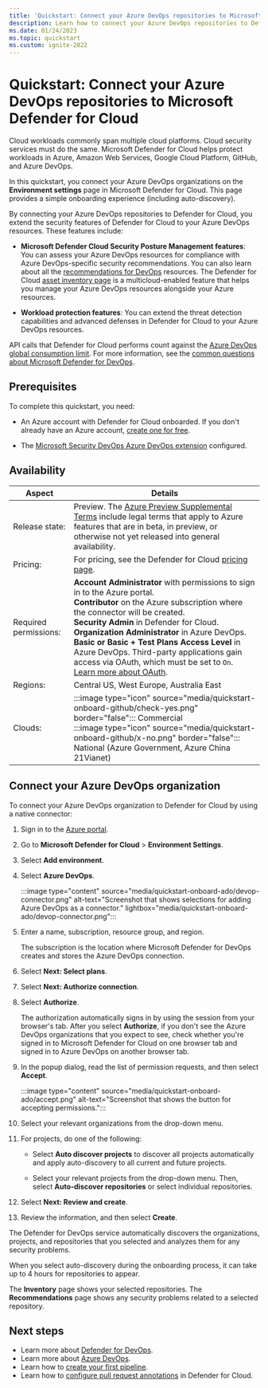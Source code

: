 ```yaml
---
title: 'Quickstart: Connect your Azure DevOps repositories to Microsoft Defender for Cloud'
description: Learn how to connect your Azure DevOps repositories to Defender for Cloud.
ms.date: 01/24/2023
ms.topic: quickstart
ms.custom: ignite-2022
---
```


# Quickstart: Connect your Azure DevOps repositories to Microsoft Defender for Cloud

Cloud workloads commonly span multiple cloud platforms. Cloud security services must do the same. Microsoft Defender for Cloud helps protect workloads in Azure, Amazon Web Services, Google Cloud Platform, GitHub, and Azure DevOps.

In this quickstart, you connect your Azure DevOps organizations on the **Environment settings** page in Microsoft Defender for Cloud. This page provides a simple onboarding experience (including auto-discovery).

By connecting your Azure DevOps repositories to Defender for Cloud, you extend the security features of Defender for Cloud to your Azure DevOps resources. These features include:

- **Microsoft Defender Cloud Security Posture Management features**: You can assess your Azure DevOps resources for compliance with Azure DevOps-specific security recommendations. You can also learn about all the [recommendations for DevOps](recommendations-reference.md) resources. The Defender for Cloud [asset inventory page](asset-inventory.md) is a multicloud-enabled feature that helps you manage your Azure DevOps resources alongside your Azure resources.

- **Workload protection features**: You can extend the threat detection capabilities and advanced defenses in Defender for Cloud to your Azure DevOps resources.

API calls that Defender for Cloud performs count against the [Azure DevOps global consumption limit](/azure/devops/integrate/concepts/rate-limits). For more information, see the [common questions about Microsoft Defender for DevOps](faq-defender-for-devops.yml).

## Prerequisites

To complete this quickstart, you need:

- An Azure account with Defender for Cloud onboarded. If you don't already have an Azure account, [create one for free](https://azure.microsoft.com/free/?WT.mc_id=A261C142F).

- The [Microsoft Security DevOps Azure DevOps extension](azure-devops-extension.md) configured.

## Availability

| Aspect | Details |
|--|--|
| Release state: | Preview. The [Azure Preview Supplemental Terms](https://azure.microsoft.com/support/legal/preview-supplemental-terms/) include legal terms that apply to Azure features that are in beta, in preview, or otherwise not yet released into general availability. |
| Pricing: | For pricing, see the Defender for Cloud [pricing page](https://azure.microsoft.com/pricing/details/defender-for-cloud/?v=17.23h#pricing). |
| Required permissions: | **Account Administrator** with permissions to sign in to the Azure portal. <br> **Contributor** on the Azure subscription where the connector will be created. <br> **Security Admin** in Defender for Cloud. <br> **Organization Administrator** in Azure DevOps. <br> **Basic or Basic + Test Plans Access Level** in Azure DevOps. Third-party applications gain access via OAuth, which must be set to `On`. [Learn more about OAuth](/azure/devops/organizations/accounts/change-application-access-policies).|
| Regions: | Central US, West Europe, Australia East |
| Clouds: | :::image type="icon" source="media/quickstart-onboard-github/check-yes.png" border="false"::: Commercial <br> :::image type="icon" source="media/quickstart-onboard-github/x-no.png" border="false"::: National (Azure Government, Azure China 21Vianet) |

## Connect your Azure DevOps organization

To connect your Azure DevOps organization to Defender for Cloud by using a native connector:

1. Sign in to the [Azure portal](https://portal.azure.com/).

1. Go to **Microsoft Defender for Cloud** > **Environment Settings**.

1. Select **Add environment**.

1. Select **Azure DevOps**.

    :::image type="content" source="media/quickstart-onboard-ado/devop-connector.png" alt-text="Screenshot that shows selections for adding Azure DevOps as a connector." lightbox="media/quickstart-onboard-ado/devop-connector.png":::

1. Enter a name, subscription, resource group, and region.

    The subscription is the location where Microsoft Defender for DevOps creates and stores the Azure DevOps connection.

1. Select **Next: Select plans**.

1. Select **Next: Authorize connection**.

1. Select **Authorize**.

   The authorization automatically signs in by using the session from your browser's tab. After you select **Authorize**, if you don't see the Azure DevOps organizations that you expect to see, check whether you're signed in to Microsoft Defender for Cloud on one browser tab and signed in to Azure DevOps on another browser tab.

1. In the popup dialog, read the list of permission requests, and then select **Accept**.

    :::image type="content" source="media/quickstart-onboard-ado/accept.png" alt-text="Screenshot that shows the button for accepting permissions.":::

1. Select your relevant organizations from the drop-down menu.

1. For projects, do one of the following:

    - Select **Auto discover projects** to discover all projects automatically and apply auto-discovery to all current and future projects.

    - Select your relevant projects from the drop-down menu. Then, select **Auto-discover repositories** or select individual repositories.

1. Select **Next: Review and create**.

1. Review the information, and then select **Create**.

The Defender for DevOps service automatically discovers the organizations, projects, and repositories that you selected and analyzes them for any security problems.

When you select auto-discovery during the onboarding process, it can take up to 4 hours for repositories to appear.

The **Inventory** page shows your selected repositories. The **Recommendations** page shows any security problems related to a selected repository.

## Next steps

- Learn more about [Defender for DevOps](defender-for-devops-introduction.md).
- Learn more about [Azure DevOps](/azure/devops/).
- Learn how to [create your first pipeline](/azure/devops/pipelines/create-first-pipeline).
- Learn how to [configure pull request annotations](enable-pull-request-annotations.md) in Defender for Cloud.
